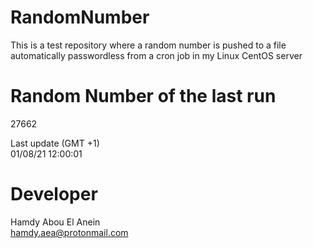 # RandomNumber    
This is a test repository where a random number is pushed to a file automatically passwordless from a cron job in my Linux CentOS server    
# Random Number of the last run   
27662
      
Last update (GMT +1)    
01/08/21 12:00:01
# Developer    
Hamdy Abou El Anein   
hamdy.aea@protonmail.com
